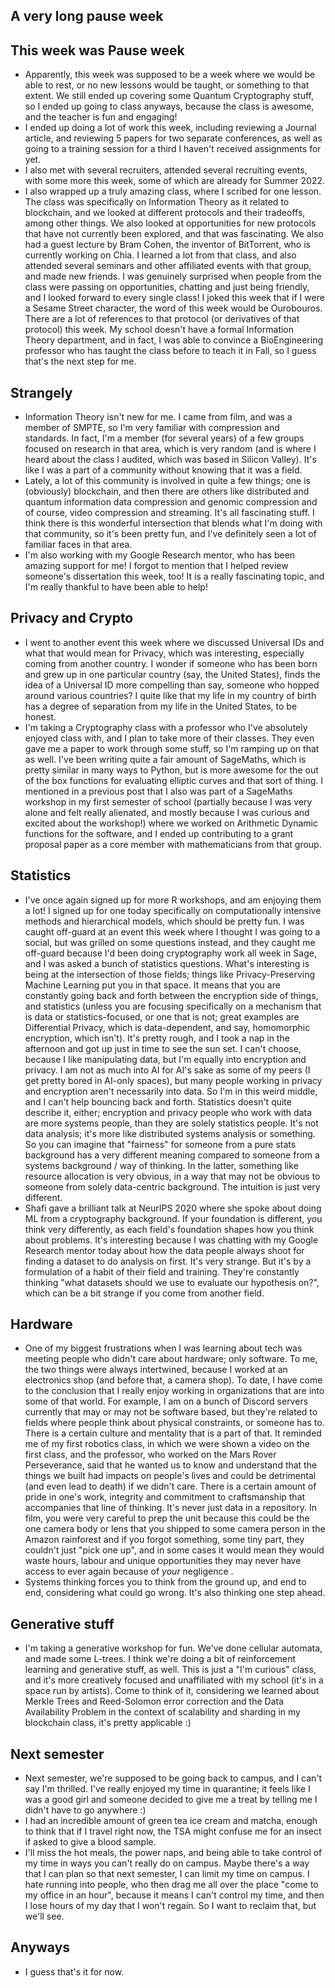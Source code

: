 ## A very long pause week

## This week was Pause week
- Apparently, this week was supposed to be a week where we would be able to rest, or no new lessons would be taught, or something to that extent. We
still ended up covering some Quantum Cryptography stuff, so I ended up going to class anyways, because the class is awesome, and the teacher is fun and engaging!
- I ended up doing a lot of work this week, including reviewing a Journal article, and reviewing 5 papers for two separate conferences, 
as well as going to a training session for a third I haven't received assignments for yet.
- I also met with several recruiters, attended several recruiting events, with some more this week, some of which are already for Summer 2022.
- I also wrapped up a truly amazing class, where I scribed for one lesson. The class was specifically on Information Theory as it related to blockchain,
and we looked at different protocols and their tradeoffs, among other things. We also looked at opportunities for new protocols that have not currently been
explored, and that was fascinating. We also had a guest lecture by Bram Cohen, the inventor of BitTorrent, who is currently working on Chia. I learned a lot
from that class, and also attended several seminars and other affiliated events with that group, and made new friends. I was genuinely surprised when people from the class were passing on opportunities, chatting and just being friendly, and I looked forward to every single class! I joked this week that if I were a Sesame Street character, the word of this week would be Ourobouros. There are a lot of references to that protocol (or derivatives of that protocol) this week.
My school doesn't have a formal Information Theory department,
and in fact, I was able to convince a BioEngineering professor who has taught the class before to teach it in Fall, so I guess that's the next step for me.

## Strangely
- Information Theory isn't new for me. I came from film, and was a member of SMPTE, so I'm very familiar with compression and standards. In fact, I'm a member
(for several years) of a few groups focused on research in that area, which is very random (and is where I heard about the class I audited, which was based in Silicon Valley). It's like I was a part of a community without knowing that it was a field.
- Lately, a lot of this community is involved in quite a few things; one is (obviously) blockchain, and then there are others like distributed and quantum information data compression and 
genomic compression and of course, video compression and streaming. It's all fascinating stuff. I think there is this wonderful intersection that blends what I'm doing with
that community, so it's been pretty fun, and I've definitely seen a lot of familiar faces in that area.
- I'm also working with my Google Research mentor, who has been amazing support for me! I forgot to mention that I helped review someone's dissertation this week,
too! It is a really fascinating topic, and I'm really thankful to have been able to help!

## Privacy and Crypto 
- I went to another event this week where we discussed Universal IDs and what that would mean for Privacy, which was interesting, especially coming from another
country. I wonder if someone who has been born and grew up in one particular country (say, the United States), finds the idea of a Universal ID more compelling than
say, someone who hopped around various countries? I quite like that my life in my country of birth has a degree of separation from my life in the United States, to
be honest. 
- I'm taking a Cryptography class with a professor who I've absolutely enjoyed class with, and I plan to take more of their classes. They even gave me a paper to 
work through some stuff, so I'm ramping up on that as well. I've been writing quite a fair amount of SageMaths, which is pretty similar in many ways to Python, but 
is more awesome for the out of the box functions for evaluating elliptic curves and that sort of thing. I mentioned in a previous post that I also was part of a SageMaths workshop in my first semester of school (partially because I was very alone and felt really alienated, and mostly because I was curious and excited about the workshop!) where we worked on Arithmetic Dynamic functions for the software, and I ended up contributing to a grant proposal paper as a core member with mathematicians from that group. 

## Statistics
- I've once again signed up for more R workshops, and am enjoying them a lot! I signed up for one today specifically on computationally intensive methods and hierarchical models,
which should be pretty fun. I was caught off-guard at an event this week where I thought I was going to a social, but was grilled on some questions instead, and
they caught me off-guard because I'd been doing cryptography work all week in Sage, and I was asked a bunch of statistics questions. What's interesting is being
at the intersection of those fields; things like Privacy-Preserving Machine Learning put you in that space. It means that you are constantly going back and forth
between the encryption side of things, and statistics (unless you are focusing specifically on a mechanism that is data or statistics-focused, or one that is not;
great examples are Differential Privacy, which is data-dependent, and say, homomorphic encryption, which isn't). It's pretty rough, and I took a nap in the afternoon
and got up just in time to see the sun set. I can't choose, because I like manipulating data, but I'm equally into encryption and privacy. I am not as much into AI 
for AI's sake as some of my peers (I get pretty bored in AI-only spaces), but many people working in privacy and encryption aren't necessarily into data. So I'm in this weird middle, and I can't help bouncing back and forth. Statistics doesn't quite describe it, either; encryption and privacy people who work with data are more systems people, than they are solely statistics people. It's not data analysis; it's more like distributed systems analysis or something. So you can imagine that "fairness" for someone from a pure stats background has a very different meaning compared to someone from a systems background / way of thinking. In the latter, something like resource allocation is very obvious, in a way that may not be obvious to someone from solely data-centric background. The intuition is just very different.
- Shafi gave a brilliant talk at NeurIPS 2020 where she spoke about doing ML from a cryptography background. If your foundation is different, you think very differently, as each field's foundation shapes how you think about problems. It's interesting because I was chatting with my Google Research mentor today about how the data people always shoot for finding a dataset to do analysis on first. It's very strange. But it's by a formulation of a habit of their field and training. They're constantly thinking "what datasets should we use to evaluate our hypothesis on?", which can be a bit strange if you come from another field.

## Hardware
- One of my biggest frustrations when I was learning about tech was meeting people who didn't care about hardware; only software. To me, the two things were always intertwined, because I worked at an electronics shop (and before that, a camera shop). To date, I have come to the conclusion that I really enjoy working in organizations that are into some of that world. For example, I am on a bunch of Discord servers currently that may or may not be software based, but they're related to fields where people think about physical constraints, or someone has to. There is a certain culture and mentality that is a part of that. It reminded me of my first robotics class, in which we were shown a video on the first class, and the professor, who worked on the Mars Rover Perseverance, said that he wanted us to know and understand that the things we built had impacts on people's lives and could be detrimental (and even lead to death) if we didn't care. There is a certain amount of pride in one's work, integrity and commitment to craftsmanship that accompanies that line of thinking. It's never just data in a repository. In film, you were very careful to prep the unit because this could be the one camera body or lens that you shipped to some camera person in the Amazon rainforest and if you forgot something, some tiny part, they couldn't just "pick one up", and in some cases it would mean they would waste hours, labour and unique opportunities they may never have access to ever again because of *your* negligence .
- Systems thinking forces you to think from the ground up, and end to end, considering what could go wrong. It's also thinking one step ahead.

## Generative stuff
- I'm taking a generative workshop for fun. We've done cellular automata, and made some L-trees. I think we're doing a bit of reinforcement learning and generative
stuff, as well. This is just a "I'm curious" class, and it's more creatively focused and unaffiliated with my school (it's in a space run by artists). Come to think
of it, considering we learned about Merkle Trees and Reed-Solomon error correction and the Data Availability Problem in the context of scalability and sharding in my blockchain class, it's pretty applicable :)

## Next semester
- Next semester, we're supposed to be going back to campus, and I can't say I'm thrilled. I've really enjoyed my time in quarantine; it feels like I was a good girl
and someone decided to give me a treat by telling me I didn't have to go anywhere :)
- I had an incredible amount of green tea ice cream and matcha, enough to think that if I travel right now, the TSA might confuse me for an insect if asked to give a blood sample.
- I'll miss the hot meals, the power naps, and being able to take control of my time in ways you can't really do on campus. Maybe there's a way that I can plan
so that next semester, I can limit my time on campus. I hate running into people, who then drag me all over the place "come to my office in an hour", because it means
I can't control my time, and then I lose hours of my day that I won't regain. So I want to reclaim that, but we'll see.

## Anyways
- I guess that's it for now. 
